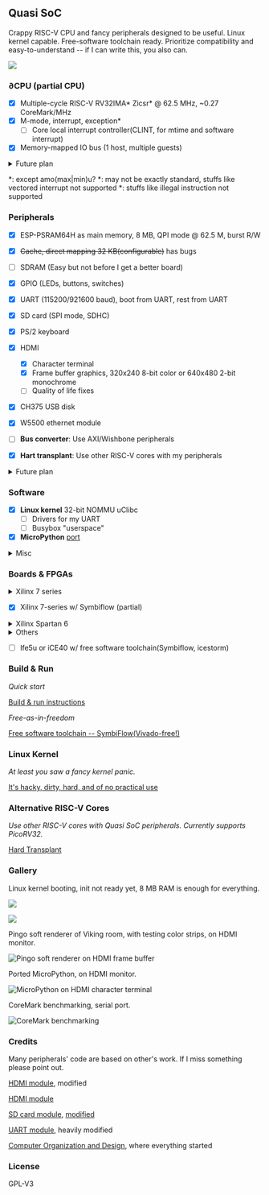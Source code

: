 ## Quasi SoC

Crappy RISC-V CPU and fancy peripherals designed to be useful. Linux kernel capable. Free-software toolchain ready. Prioritize compatibility and easy-to-understand -- if I can write this, you also can. 

![](doc/design.png)

### ∂CPU (partial CPU)

- [x] Multiple-cycle RISC-V RV32IMA\* Zicsr\* @ 62.5 MHz, ~0.27 CoreMark/MHz
- [x] M-mode, interrupt, exception\*
  - [ ] Core local interrupt controller(CLINT, for mtime and software interrupt)
- [x] Memory-mapped IO bus (1 host, multiple guests)

<details>
<summary>Future plan</summary>

- [ ] Bus arbitration
- [ ] Platform-level interrupt controller(PLIC, for external interrupt)
- [ ] Sv32 MMU
- [ ] S-mode and U-mode
- [ ] GDB debug over openocd JTAG
- [ ] PMP (not planned)
- [ ] Formal verification (not planned)
- [ ] Pipeline (not planned)

</details>

  \*: except amo(max|min)u?
  \*: may not be exactly standard, stuffs like vectored interrupt not supported
  \*: stuffs like illegal instruction not supported

### Peripherals

- [x] ESP-PSRAM64H as main memory, 8 MB, QPI mode @ 62.5 M, burst R/W
- [x] ~~Cache, direct mapping 32 KB(configurable)~~ has bugs
- [ ] SDRAM (Easy but not before I get a better board)
- [x] GPIO (LEDs, buttons, switches)
- [x] UART (115200/921600 baud), boot from UART, rest from UART
- [x] SD card (SPI mode, SDHC)
- [x] PS/2 keyboard
- [x] HDMI
  - [x] Character terminal
  - [x] Frame buffer graphics, 320x240 8-bit color or 640x480 2-bit monochrome
  - [ ] Quality of life fixes
- [x] CH375 USB disk
- [x] W5500 ethernet module
- [ ] **Bus converter**: Use AXI/Wishbone peripherals
- [x] **Hart transplant**: Use other RISC-V cores with my peripherals


<details>
<summary>Future plan</summary>

- [ ] Internet connectivity
  - [ ] LAN8720 ethernet module w/ RGMII (Hard)
  - [ ] ESP8266/ESP32 Wifi module (Boring)
  - [ ] lwIP? Need MAC + PHY(ENC28J60?) I guess...

</details>

### Software

- [x] **Linux kernel** 32-bit NOMMU uClibc
  - [ ] Drivers for my UART
  - [ ] Busybox "userspace"
- [x] **MicroPython** [port](https://github.com/regymm/micropython/tree/master/ports/QuasiSoC)

<details>
<summary>Misc</summary>

- [x] Standard RISC-V toolchain for RV32IM Newlib
- [x] Basic RISC-V [tests](https://github.com/cliffordwolf/picorv32/tree/master/tests) 
- [x] **CoreMark** performance approx. 0.27 CoreMark/MHz
- [x] Fancy but very slow **[soft renderer](https://github.com/fededevi/pingo/)**

</details>

### Boards & FPGAs

<details>
<summary>Xilinx 7 series</summary>

- [x] xc7z010 PL @ SqueakyBoard, main dev platform [ref](https://github.com/ustcpetergu/SqueakyBoard)
- [x] xc7z020 PL @ PYNQ-Z1 w/ extension PMOD module [ref](https://reference.digilentinc.com/programmable-logic/pynq-z1/start)
- [x] xc7k325t @ Memblaze PBlaze 3 w/ extension board  [ref](https://www.tweaktown.com/reviews/6797/memblaze-pblaze3l-1-2tb-enterprise-pcie-ssd-review/index.html)
- [x] xc7a100t @ Nexys A7 on [USTC FPGAOL](fpgaol.ustc.edu.cn), SW/LED/UART/UARTBOOT [Instructions](fpgaol.md)

</details>

- [x] Xilinx 7-series w/ Symbiflow (partial)

<details>
<summary>Xilinx Spartan 6</summary>

- [x] xc6slx16 @ Nameless LED controller module

</details>

<details>
<summary>Others</summary>

- [ ] ep4ce15 @ QMTech core board w/ SDRAM [ref](http://land-boards.com/blwiki/index.php?title=QMTECH_EP4CE15_FPGA_Card)
- [ ] ep2c35 @ Cisco HWIC-3G-CDMA router module [ref](https://github.com/tomverbeure/cisco-hwic-3g-cdma)
- [ ] K210 or some other hardcore RISCV

</details>

- [ ] lfe5u or iCE40 w/ free software toolchain(Symbiflow, icestorm)

### Build & Run

*Quick start*

[Build & run instructions](BuildnRun.md)

*Free-as-in-freedom*

[Free software toolchain -- SymbiFlow(Vivado-free!)](SymbiFlow.md)

### Linux Kernel

*At least you saw a fancy kernel panic.*

[It's hacky, dirty, hard, and of no practical use](Linux.md)

### Alternative RISC-V Cores

*Use other RISC-V cores with Quasi SoC peripherals. Currently supports PicoRV32.*

[Hard Transplant](HartTransplant.md)

### Gallery

Linux kernel booting, init not ready yet, 8 MB RAM is enough for everything. 

![](doc/linux1.png)

![](doc/linux2.png)

Pingo soft renderer of Viking room, with testing color strips, on HDMI monitor.

![Pingo soft renderer on HDMI frame buffer](doc/pingo.jpg)

Ported MicroPython, on HDMI monitor.

![MicroPython on HDMI character terminal](doc/micropython.jpg)

CoreMark benchmarking, serial port.

![CoreMark benchmarking](doc/coremark.png)

<!--
Process switching demo and inter-process communication, early-stage microkernel osdev, serial port.

![Interrupt based process switching demo(early stage osdev)](doc/IPC.jpg)
-->

### Credits

Many peripherals' code are based on other's work. If I miss something please point out. 

[HDMI module](https://github.com/hdl-util/hdmi), modified

[HDMI module](https://www.fpga4fun.com/HDMI.html)

[SD card module](http://web.mit.edu/6.111/volume2/www/f2018/tools/sd_controller.v), [modified](https://github.com/regymm/mit_sd_controller_improved)

[UART module](https://github.com/jamieiles/uart), heavily modified

[Computer Organization and Design](https://enszhou.github.io/cod/), where everything started

### License

GPL-V3

